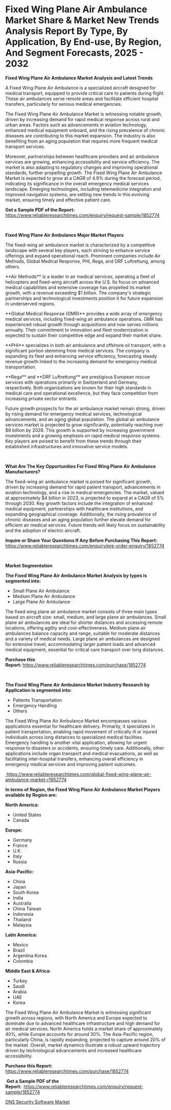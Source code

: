 <p><h1>Fixed Wing Plane Air Ambulance Market Share & Market New Trends Analysis Report By Type, By Application, By End-use, By Region, And Segment Forecasts, 2025 - 2032</h1></p><p><strong>Fixed Wing Plane Air Ambulance Market Analysis and Latest Trends</strong></p>
<p><p>A Fixed Wing Plane Air Ambulance is a specialized aircraft designed for medical transport, equipped to provide critical care to patients during flight. These air ambulances serve remote areas and facilitate efficient hospital transfers, particularly for serious medical emergencies.</p><p>The Fixed Wing Plane Air Ambulance Market is witnessing notable growth, driven by increasing demand for rapid medical response across rural and urban areas. Factors such as advancements in aviation technology, enhanced medical equipment onboard, and the rising prevalence of chronic diseases are contributing to this market expansion. The industry is also benefiting from an aging population that requires more frequent medical transport services.</p><p>Moreover, partnerships between healthcare providers and air ambulance services are growing, enhancing accessibility and service efficiency. The market is also adapting to regulatory changes and improving operational standards, further propelling growth. The Fixed Wing Plane Air Ambulance Market is expected to grow at a CAGR of 4.9% during the forecast period, indicating its significance in the overall emergency medical services landscape. Emerging technologies, including telemedicine integration and improved navigation systems, are setting new trends in this evolving market, ensuring timely and effective patient care.</p></p>
<p><strong>Get a Sample PDF of the Report:&nbsp;</strong> <a href="https://www.reliableresearchtimes.com/enquiry/request-sample/1852774?utm_campaign=2722&utm_medium=2&utm_source=Github&utm_content=ia&utm_term=11032025&utm_id=fixed-wing-plane-air-ambulance">https://www.reliableresearchtimes.com/enquiry/request-sample/1852774</a></p>
<p>&nbsp;</p>
<p><strong>Fixed Wing Plane Air Ambulance Major Market Players</strong></p>
<p><p>The fixed-wing air ambulance market is characterized by a competitive landscape with several key players, each striving to enhance service offerings and expand operational reach. Prominent companies include Air Methods, Global Medical Response, PHI, Rega, and DRF Luftrettung, among others.</p><p>**Air Methods** is a leader in air medical services, operating a fleet of helicopters and fixed-wing aircraft across the U.S. Its focus on advanced medical capabilities and extensive coverage has propelled its market growth, with a revenue exceeding $1 billion. The company's strategic partnerships and technological investments position it for future expansion in underserved regions.</p><p>**Global Medical Response (GMR)** provides a wide array of emergency medical services, including fixed-wing air ambulance operations. GMR has experienced robust growth through acquisitions and now serves millions annually. Their commitment to innovation and fleet modernization is expected to sustain their competitive edge and expand their market share.</p><p>**PHI** specializes in both air ambulance and offshore oil transport, with a significant portion stemming from medical services. The company is expanding its fleet and enhancing service efficiency, forecasting steady revenue growth linked to the increasing demand for emergency medical transportation.</p><p>**Rega** and **DRF Luftrettung** are prestigious European rescue services with operations primarily in Switzerland and Germany, respectively. Both organizations are known for their high standards in medical care and operational excellence, but they face competition from increasing private sector entrants.</p><p>Future growth prospects for the air ambulance market remain strong, driven by rising demand for emergency medical services, technological advancements, and an aging global population. The global air ambulance services market is projected to grow significantly, potentially reaching over $8 billion by 2028. This growth is supported by increasing government investments and a growing emphasis on rapid medical response systems. Key players are poised to benefit from these trends through their established infrastructures and innovative service models.</p></p>
<p>&nbsp;</p>
<p><strong>What Are The Key Opportunities For Fixed Wing Plane Air Ambulance Manufacturers?</strong></p>
<p><p>The fixed-wing air ambulance market is poised for significant growth, driven by increasing demand for rapid patient transport, advancements in aviation technology, and a rise in medical emergencies. The market, valued at approximately $4 billion in 2023, is projected to expand at a CAGR of 5% through 2030. Key growth factors include the integration of enhanced medical equipment, partnerships with healthcare institutions, and expanding geographical coverage. Additionally, the rising prevalence of chronic diseases and an aging population further elevate demand for efficient air medical services. Future trends will likely focus on sustainability and the adoption of electric aircraft.</p></p>
<p><strong>Inquire or Share Your Questions If Any Before Purchasing This Report:</strong> <a href="https://www.reliableresearchtimes.com/enquiry/pre-order-enquiry/1852774?utm_campaign=2722&utm_medium=2&utm_source=Github&utm_content=ia&utm_term=11032025&utm_id=fixed-wing-plane-air-ambulance">https://www.reliableresearchtimes.com/enquiry/pre-order-enquiry/1852774</a></p>
<p>&nbsp;</p>
<p><strong>Market Segmentation</strong></p>
<p><strong>The Fixed Wing Plane Air Ambulance Market Analysis by types is segmented into:</strong></p>
<p><ul><li>Small Plane Air Ambulance</li><li>Medium Plane Air Ambulance</li><li>Large Plane Air Ambulance</li></ul></p>
<p><p>The fixed wing plane air ambulance market consists of three main types based on aircraft size: small, medium, and large plane air ambulances. Small plane air ambulances are ideal for shorter distances and accessing remote locations, offering agility and cost-effectiveness. Medium plane air ambulances balance capacity and range, suitable for moderate distances and a variety of medical needs. Large plane air ambulances are designed for extensive travel, accommodating larger patient loads and advanced medical equipment, essential for critical care transport over long distances.</p></p>
<p><strong>Purchase this Report:&nbsp;</strong><a href="https://www.reliableresearchtimes.com/purchase/1852774?utm_campaign=2722&utm_medium=2&utm_source=Github&utm_content=ia&utm_term=11032025&utm_id=fixed-wing-plane-air-ambulance">https://www.reliableresearchtimes.com/purchase/1852774</a></p>
<p>&nbsp;</p>
<p><strong>The Fixed Wing Plane Air Ambulance Market Industry Research by Application is segmented into:</strong></p>
<p><ul><li>Patients Transportation</li><li>Emergency Handling</li><li>Others</li></ul></p>
<p><p>The Fixed Wing Plane Air Ambulance Market encompasses various applications essential for healthcare delivery. Primarily, it specializes in patient transportation, enabling rapid movement of critically ill or injured individuals across long distances to specialized medical facilities. Emergency handling is another vital application, allowing for urgent response to disasters or accidents, ensuring timely care. Additionally, other applications include organ transport and medical evacuations, as well as facilitating inter-hospital transfers, enhancing overall efficiency in emergency medical services and improving patient outcomes.</p></p>
<p><a href="https://www.reliableresearchtimes.com/global-fixed-wing-plane-air-ambulance-market-r1852774?utm_campaign=2722&utm_medium=2&utm_source=Github&utm_content=ia&utm_term=11032025&utm_id=fixed-wing-plane-air-ambulance">&nbsp;https://www.reliableresearchtimes.com/global-fixed-wing-plane-air-ambulance-market-r1852774</a></p>
<p><strong>In terms of Region, the Fixed Wing Plane Air Ambulance Market Players available by Region are:</strong></p>
<p>
    <p> <strong> North America: </strong>
        <ul>
            <li>United States</li>
            <li>Canada</li>
        </ul>
        </p> 
    <p> <strong> Europe: </strong>
        <ul>
            <li>Germany</li>
            <li>France</li>
            <li>U.K.</li>
            <li>Italy</li>
            <li>Russia</li>
        </ul>
        </p> 
    <p> <strong> Asia-Pacific: </strong>
        <ul>
            <li>China</li>
            <li>Japan</li>
            <li>South Korea</li>
            <li>India</li>
            <li>Australia</li>
            <li>China Taiwan</li>
            <li>Indonesia</li>
            <li>Thailand</li>
            <li>Malaysia</li>
        </ul>
        </p> 
    <p> <strong> Latin America: </strong>
        <ul>
            <li>Mexico</li>
            <li>Brazil</li>
            <li>Argentina Korea</li>
            <li>Colombia</li>
        </ul>
        </p> 
    <p> <strong> Middle East & Africa: </strong>
        <ul>
            <li>Turkey</li>
            <li>Saudi</li>
            <li>Arabia</li>
            <li>UAE</li>
            <li>Korea</li>
        </ul>
    </p>
    </p>
<p><p>The Fixed Wing Plane Air Ambulance Market is witnessing significant growth across regions, with North America and Europe expected to dominate due to advanced healthcare infrastructure and high demand for air medical services. North America holds a market share of approximately 40%, while Europe accounts for around 30%. The Asia-Pacific region, particularly China, is rapidly expanding, projected to capture around 20% of the market. Overall, market dynamics illustrate a robust upward trajectory driven by technological advancements and increased healthcare accessibility.</p></p>
<p><strong>Purchase this Report: </strong><a href="https://www.reliableresearchtimes.com/purchase/1852774?utm_campaign=2722&utm_medium=2&utm_source=Github&utm_content=ia&utm_term=11032025&utm_id=fixed-wing-plane-air-ambulance">https://www.reliableresearchtimes.com/purchase/1852774</a></p>
<p>&nbsp;<strong>Get a Sample PDF of the Report:&nbsp;&nbsp;</strong><a href="https://www.reliableresearchtimes.com/enquiry/request-sample/1852774?utm_campaign=2722&utm_medium=2&utm_source=Github&utm_content=ia&utm_term=11032025&utm_id=fixed-wing-plane-air-ambulance">https://www.reliableresearchtimes.com/enquiry/request-sample/1852774</a></p>
<p><strong></strong></p>
<p><p><a href="https://github.com/arvelm4nthig/Market-Research-Report-List-1/blob/main/dns-security-software-market.md?utm_campaign=2722&utm_medium=2&utm_source=Github&utm_content=ia&utm_term=11032025&utm_id=fixed-wing-plane-air-ambulance">DNS Security Software Market</a></p></p>